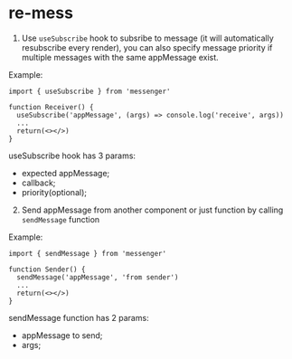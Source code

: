 # re-mess

1. Use ```useSubscribe``` hook to subsribe to message (it will automatically resubscribe every render), you can also specify message priority if multiple messages with the same appMessage exist.

Example: 
```
import { useSubscribe } from 'messenger'

function Receiver() {
  useSubscribe('appMessage', (args) => console.log('receive', args))
  ...
  return(<></>) 
}
```
useSubscribe hook has 3 params: 
- expected appMessage;
- callback;
- priority(optional);

2. Send appMessage from another component or just function by calling ```sendMessage``` function

Example: 
```
import { sendMessage } from 'messenger'

function Sender() {
  sendMessage('appMessage', 'from sender')
  ...
  return(<></>) 
}
```
sendMessage function has 2 params: 
- appMessage to send;
- args;
